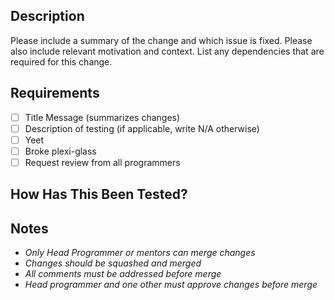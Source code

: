 ## Description

Please include a summary of the change and which issue is fixed. Please also include relevant motivation and context. List any dependencies that are required for this change.

## Requirements

- [ ] Title Message (summarizes changes)
- [ ] Description of testing (if applicable, write N/A otherwise)
- [ ] Yeet
- [ ] Broke plexi-glass
- [ ] Request review from all programmers

## How Has This Been Tested?

## Notes
* *Only Head Programmer or mentors can merge changes*
* *Changes should be squashed and merged*
* *All comments must be addressed before merge*
* *Head programmer and one other must approve changes before merge*
